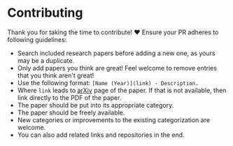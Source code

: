 # Contributing

Thank you for taking the time to contribute! ♥️ Ensure your PR adheres to following guidelines:

- Search included research papers before adding a new one, as yours may be a duplicate.
- Only add papers you think are great! Feel welcome to remove entries that you think aren't great!
- Use the following format: `[Name (Year)](link) - Description.`
- Where `link` leads to [arXiv](https://arxiv.org) page of the paper. If that is not available, then link directly to the PDF of the paper.
- The paper should be put into its appropriate category.
- The paper should be freely available.
- New categories or improvements to the existing categorization are welcome.
- You can also add related links and repositories in the end.
